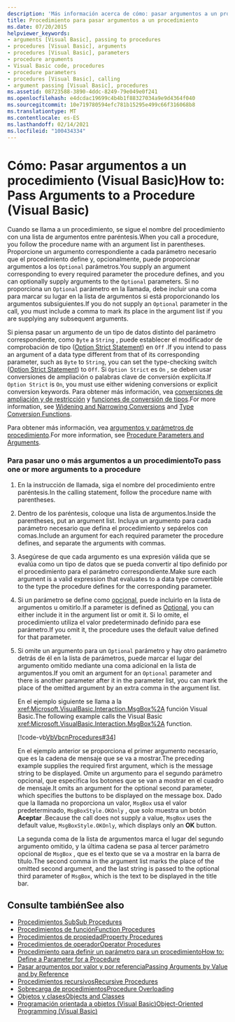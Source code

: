 ```yaml
---
description: 'Más información acerca de cómo: pasar argumentos a un procedimiento (Visual Basic)'
title: Procedimiento para pasar argumentos a un procedimiento
ms.date: 07/20/2015
helpviewer_keywords:
- arguments [Visual Basic], passing to procedures
- procedures [Visual Basic], arguments
- procedures [Visual Basic], parameters
- procedure arguments
- Visual Basic code, procedures
- procedure parameters
- procedures [Visual Basic], calling
- argument passing [Visual Basic], procedures
ms.assetid: 08723588-3890-4ddc-8249-79e049e0f241
ms.openlocfilehash: e4dcdac19699c4b4b1f88327034a9e9d4364f040
ms.sourcegitcommit: 10e719780594efc781b15295e499c66f316068b8
ms.translationtype: MT
ms.contentlocale: es-ES
ms.lasthandoff: 02/14/2021
ms.locfileid: "100434334"
---
```

# <a name="how-to-pass-arguments-to-a-procedure-visual-basic"></a><span data-ttu-id="141f6-103">Cómo: Pasar argumentos a un procedimiento (Visual Basic)</span><span class="sxs-lookup"><span data-stu-id="141f6-103">How to: Pass Arguments to a Procedure (Visual Basic)</span></span>

<span data-ttu-id="141f6-104">Cuando se llama a un procedimiento, se sigue el nombre del procedimiento con una lista de argumentos entre paréntesis.</span><span class="sxs-lookup"><span data-stu-id="141f6-104">When you call a procedure, you follow the procedure name with an argument list in parentheses.</span></span> <span data-ttu-id="141f6-105">Proporcione un argumento correspondiente a cada parámetro necesario que el procedimiento define y, opcionalmente, puede proporcionar argumentos a los `Optional` parámetros.</span><span class="sxs-lookup"><span data-stu-id="141f6-105">You supply an argument corresponding to every required parameter the procedure defines, and you can optionally supply arguments to the `Optional` parameters.</span></span> <span data-ttu-id="141f6-106">Si no proporciona un `Optional` parámetro en la llamada, debe incluir una coma para marcar su lugar en la lista de argumentos si está proporcionando los argumentos subsiguientes.</span><span class="sxs-lookup"><span data-stu-id="141f6-106">If you do not supply an `Optional` parameter in the call, you must include a comma to mark its place in the argument list if you are supplying any subsequent arguments.</span></span>  
  
 <span data-ttu-id="141f6-107">Si piensa pasar un argumento de un tipo de datos distinto del parámetro correspondiente, como `Byte` a `String` , puede establecer el modificador de comprobación de tipo ([Option Strict Statement](../../../language-reference/statements/option-strict-statement.md)) en `Off` .</span><span class="sxs-lookup"><span data-stu-id="141f6-107">If you intend to pass an argument of a data type different from that of its corresponding parameter, such as `Byte` to `String`, you can set the type-checking switch ([Option Strict Statement](../../../language-reference/statements/option-strict-statement.md)) to `Off`.</span></span> <span data-ttu-id="141f6-108">Si `Option Strict` es `On` , se deben usar conversiones de ampliación o palabras clave de conversión explícita.</span><span class="sxs-lookup"><span data-stu-id="141f6-108">If `Option Strict` is `On`, you must use either widening conversions or explicit conversion keywords.</span></span> <span data-ttu-id="141f6-109">Para obtener más información, vea [conversiones de ampliación y de restricción](../data-types/widening-and-narrowing-conversions.md) y [funciones de conversión de tipos](../../../language-reference/functions/type-conversion-functions.md).</span><span class="sxs-lookup"><span data-stu-id="141f6-109">For more information, see [Widening and Narrowing Conversions](../data-types/widening-and-narrowing-conversions.md) and [Type Conversion Functions](../../../language-reference/functions/type-conversion-functions.md).</span></span>  
  
 <span data-ttu-id="141f6-110">Para obtener más información, vea [argumentos y parámetros de procedimiento](./procedure-parameters-and-arguments.md).</span><span class="sxs-lookup"><span data-stu-id="141f6-110">For more information, see [Procedure Parameters and Arguments](./procedure-parameters-and-arguments.md).</span></span>  
  
### <a name="to-pass-one-or-more-arguments-to-a-procedure"></a><span data-ttu-id="141f6-111">Para pasar uno o más argumentos a un procedimiento</span><span class="sxs-lookup"><span data-stu-id="141f6-111">To pass one or more arguments to a procedure</span></span>  
  
1. <span data-ttu-id="141f6-112">En la instrucción de llamada, siga el nombre del procedimiento entre paréntesis.</span><span class="sxs-lookup"><span data-stu-id="141f6-112">In the calling statement, follow the procedure name with parentheses.</span></span>  
  
2. <span data-ttu-id="141f6-113">Dentro de los paréntesis, coloque una lista de argumentos.</span><span class="sxs-lookup"><span data-stu-id="141f6-113">Inside the parentheses, put an argument list.</span></span> <span data-ttu-id="141f6-114">Incluya un argumento para cada parámetro necesario que defina el procedimiento y sepárelos con comas.</span><span class="sxs-lookup"><span data-stu-id="141f6-114">Include an argument for each required parameter the procedure defines, and separate the arguments with commas.</span></span>  
  
3. <span data-ttu-id="141f6-115">Asegúrese de que cada argumento es una expresión válida que se evalúa como un tipo de datos que se pueda convertir al tipo definido por el procedimiento para el parámetro correspondiente.</span><span class="sxs-lookup"><span data-stu-id="141f6-115">Make sure each argument is a valid expression that evaluates to a data type convertible to the type the procedure defines for the corresponding parameter.</span></span>  
  
4. <span data-ttu-id="141f6-116">Si un parámetro se define como [opcional](../../../language-reference/modifiers/optional.md), puede incluirlo en la lista de argumentos u omitirlo.</span><span class="sxs-lookup"><span data-stu-id="141f6-116">If a parameter is defined as [Optional](../../../language-reference/modifiers/optional.md), you can either include it in the argument list or omit it.</span></span> <span data-ttu-id="141f6-117">Si lo omite, el procedimiento utiliza el valor predeterminado definido para ese parámetro.</span><span class="sxs-lookup"><span data-stu-id="141f6-117">If you omit it, the procedure uses the default value defined for that parameter.</span></span>  
  
5. <span data-ttu-id="141f6-118">Si omite un argumento para un `Optional` parámetro y hay otro parámetro detrás de él en la lista de parámetros, puede marcar el lugar del argumento omitido mediante una coma adicional en la lista de argumentos.</span><span class="sxs-lookup"><span data-stu-id="141f6-118">If you omit an argument for an `Optional` parameter and there is another parameter after it in the parameter list, you can mark the place of the omitted argument by an extra comma in the argument list.</span></span>  
  
     <span data-ttu-id="141f6-119">En el ejemplo siguiente se llama a la <xref:Microsoft.VisualBasic.Interaction.MsgBox%2A> función Visual Basic.</span><span class="sxs-lookup"><span data-stu-id="141f6-119">The following example calls the Visual Basic <xref:Microsoft.VisualBasic.Interaction.MsgBox%2A> function.</span></span>  
  
     [!code-vb[VbVbcnProcedures#34](~/samples/snippets/visualbasic/VS_Snippets_VBCSharp/VbVbcnProcedures/VB/Class1.vb#34)]  
  
     <span data-ttu-id="141f6-120">En el ejemplo anterior se proporciona el primer argumento necesario, que es la cadena de mensaje que se va a mostrar.</span><span class="sxs-lookup"><span data-stu-id="141f6-120">The preceding example supplies the required first argument, which is the message string to be displayed.</span></span> <span data-ttu-id="141f6-121">Omite un argumento para el segundo parámetro opcional, que especifica los botones que se van a mostrar en el cuadro de mensaje.</span><span class="sxs-lookup"><span data-stu-id="141f6-121">It omits an argument for the optional second parameter, which specifies the buttons to be displayed on the message box.</span></span> <span data-ttu-id="141f6-122">Dado que la llamada no proporciona un valor, `MsgBox` usa el valor predeterminado, `MsgBoxStyle.OKOnly` , que solo muestra un botón **Aceptar** .</span><span class="sxs-lookup"><span data-stu-id="141f6-122">Because the call does not supply a value, `MsgBox` uses the default value, `MsgBoxStyle.OKOnly`, which displays only an **OK** button.</span></span>  
  
     <span data-ttu-id="141f6-123">La segunda coma de la lista de argumentos marca el lugar del segundo argumento omitido, y la última cadena se pasa al tercer parámetro opcional de `MsgBox` , que es el texto que se va a mostrar en la barra de título.</span><span class="sxs-lookup"><span data-stu-id="141f6-123">The second comma in the argument list marks the place of the omitted second argument, and the last string is passed to the optional third parameter of `MsgBox`, which is the text to be displayed in the title bar.</span></span>  
  
## <a name="see-also"></a><span data-ttu-id="141f6-124">Consulte también</span><span class="sxs-lookup"><span data-stu-id="141f6-124">See also</span></span>

- [<span data-ttu-id="141f6-125">Procedimientos Sub</span><span class="sxs-lookup"><span data-stu-id="141f6-125">Sub Procedures</span></span>](./sub-procedures.md)
- [<span data-ttu-id="141f6-126">Procedimientos de función</span><span class="sxs-lookup"><span data-stu-id="141f6-126">Function Procedures</span></span>](./function-procedures.md)
- [<span data-ttu-id="141f6-127">Procedimientos de propiedad</span><span class="sxs-lookup"><span data-stu-id="141f6-127">Property Procedures</span></span>](./property-procedures.md)
- [<span data-ttu-id="141f6-128">Procedimientos de operador</span><span class="sxs-lookup"><span data-stu-id="141f6-128">Operator Procedures</span></span>](./operator-procedures.md)
- [<span data-ttu-id="141f6-129">Procedimiento para definir un parámetro para un procedimiento</span><span class="sxs-lookup"><span data-stu-id="141f6-129">How to: Define a Parameter for a Procedure</span></span>](./how-to-define-a-parameter-for-a-procedure.md)
- [<span data-ttu-id="141f6-130">Pasar argumentos por valor y por referencia</span><span class="sxs-lookup"><span data-stu-id="141f6-130">Passing Arguments by Value and by Reference</span></span>](./passing-arguments-by-value-and-by-reference.md)
- [<span data-ttu-id="141f6-131">Procedimientos recursivos</span><span class="sxs-lookup"><span data-stu-id="141f6-131">Recursive Procedures</span></span>](./recursive-procedures.md)
- [<span data-ttu-id="141f6-132">Sobrecarga de procedimientos</span><span class="sxs-lookup"><span data-stu-id="141f6-132">Procedure Overloading</span></span>](./procedure-overloading.md)
- [<span data-ttu-id="141f6-133">Objetos y clases</span><span class="sxs-lookup"><span data-stu-id="141f6-133">Objects and Classes</span></span>](../objects-and-classes/index.md)
- [<span data-ttu-id="141f6-134">Programación orientada a objetos (Visual Basic)</span><span class="sxs-lookup"><span data-stu-id="141f6-134">Object-Oriented Programming (Visual Basic)</span></span>](../../concepts/object-oriented-programming.md)
